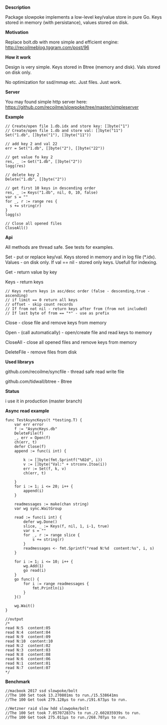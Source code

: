 **Description**

Package slowpoke implements a low-level key/value store in pure Go.
Keys stored in memory (with persistance), values stored on disk.


**Motivation**

Replace bolt.db with more simple and efficient engine: http://recoilmeblog.tggram.com/post/96

**How it work**

Design is very simple. Keys stored in Btree (memory and disk). Vals stored on disk only.

No optimization for ssd/mmap etc. Just files. Just work.


**Server**

You may found simple http server here: https://github.com/recoilme/slowpoke/tree/master/simpleserver

**Example**

```
// Create/open file 1.db.idx and store key: []byte("1")
// Create/open file 1.db and store val: []byte("11")
Set("1.db", []byte("1"), []byte("11"))

// add key 2 and val 22
err = Set("1.db", []byte("2"), []byte("22"))

// get value fo key 2
res, _ := Get("1.db", []byte("2"))
logg(res)

// delete key 2
Delete("1.db", []byte("2"))

// get first 10 keys in descending order 
res, _ := Keys("1.db", nil, 0, 10, false)
var s = ""
for _, r := range res {
  s += string(r)
}
logg(s)

// Close all opened files
CloseAll()
```

**Api**

All methods are thread safe. See tests for examples.


Set - put or replace key/val. Keys stored in memory and in log file (*.idx). Values - on disk only.
If val == nil - stored only keys. Usefull for indexing.


Get - return value by key


Keys - return keys
```
// Keys return keys in asc/desc order (false - descending,true - ascending)
// if limit == 0 return all keys
// offset - skip count records
// If from not nil - return keys after from (from not included)
// If last byte of from == "*" - use as prefix
```

Close - close file and remove keys from memory


Open - (call automatically) - open/create file and read keys to memory


CloseAll - close all opened files and remove keys from memory


DeleteFile - remove files from disk


**Used librarys**

github.com/recoilme/syncfile - thread safe read write file

github.com/tidwall/btree - Btree

**Status**

i use it in production (master branch)


**Async read example**

```
func TestAsyncKeys(t *testing.T) {
	var err error
	f := "AsyncKeys.db"
	DeleteFile(f)
	_, err = Open(f)
	ch(err, t)
	defer Close(f)
	append := func(i int) {

		k := []byte(fmt.Sprintf("%02d", i))
		v := []byte("Val:" + strconv.Itoa(i))
		err := Set(f, k, v)
		ch(err, t)

	}
	for i := 1; i <= 20; i++ {
		append(i)
	}

	readmessages := make(chan string)
	var wg sync.WaitGroup

	read := func(i int) {
		defer wg.Done()
		slice, _ := Keys(f, nil, 1, i-1, true)
		var s = ""
		for _, r := range slice {
			s += string(r)
		}
		readmessages <- fmt.Sprintf("read N:%d  content:%s", i, s)
	}

	for i := 1; i <= 10; i++ {
		wg.Add(1)
		go read(i)
	}
	go func() {
		for i := range readmessages {
			fmt.Println(i)
		}
	}()

	wg.Wait()
}

//output
/*
read N:5  content:05
read N:4  content:04
read N:9  content:09
read N:10  content:10
read N:2  content:02
read N:3  content:03
read N:8  content:08
read N:6  content:06
read N:1  content:01
read N:7  content:07
*/
```

**Benchmark**

```
//macbook 2017 ssd slowpoke/bolt
//The 100 Set took 13.270801ms to run./15.538641ms
//The 100 Get took 279.128µs to run./191.673µs to run.

//Hetzner raid slow hdd slowpoke/bolt
//The 100 Set took 7.057072837s to run./2.602835939s to run.
//The 100 Get took 275.011µs to run./268.707µs to run.
```